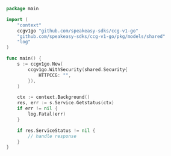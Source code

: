 <!-- Start SDK Example Usage -->


```go
package main

import (
	"context"
	ccgv1go "github.com/speakeasy-sdks/ccg-v1-go"
	"github.com/speakeasy-sdks/ccg-v1-go/pkg/models/shared"
	"log"
)

func main() {
	s := ccgv1go.New(
		ccgv1go.WithSecurity(shared.Security{
			HTTPCCG: "",
		}),
	)

	ctx := context.Background()
	res, err := s.Service.Getstatus(ctx)
	if err != nil {
		log.Fatal(err)
	}

	if res.ServiceStatus != nil {
		// handle response
	}
}

```
<!-- End SDK Example Usage -->